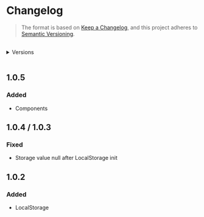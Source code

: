 # Changelog

> The format is based on [Keep a Changelog](https://keepachangelog.com/en/1.0.0/), and this project adheres to [Semantic Versioning](https://semver.org/spec/v2.0.0.html).

<br>

<details>
   <summary>Versions</summary>

-  [1.0.2](#102)
   </details>

<br>

## 1.0.5

### Added

-  Components

## 1.0.4 / 1.0.3

### Fixed

-  Storage value null after LocalStorage init

## 1.0.2

### Added

-  LocalStorage
